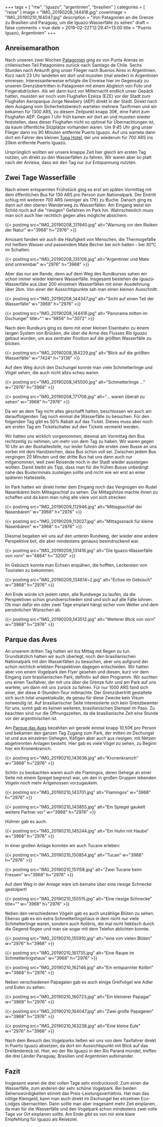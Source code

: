 +++
tags = [
    "rtw",
    "iguazu",
    "argentinien",
    "brasilien"
    ]
categories = [
    "reise"
]
image = "IMG_20190208_144418.jpg"
coverimage = "IMG_20190210_164047.jpg"
description = "Von Patagonien an die Grenze zu Brasilien und Paraguay, um die Iguazú-Wasserfälle zu sehen"
draft = false
comments = true
date = 2019-02-22T12:29:41+13:00
title = "Puerto Iguazú, Argentinien"
+++

## Anreisemarathon

Nach unseren zwei Wochen [Patagonien](/tags/patagonien/) ging es von Punta Arenas im chilenischen Teil Patagoniens zurück nach Santiago de Chile. Sechs Stunden nach Ankunft ging unser Flieger nach Buenos Aires in Argentinien. Kurz nach 23 Uhr landeten wir dort und mussten (mal wieder) in Argentinien einreisen. Interessanterweise erfolgte die Einreise hier im Gegensatz zu unseren Grenzübertritten in Patagonien mit einem Abgleich von Foto und Fingerabdrücken. Als wir dann kurz vor Mitternacht endlich unser Gepäck hatten, mussten wir noch vom Flughafen Ezeiza (EZE) vor der Stadt zum Flughafen Aeroparque Jorge Newbery (AEP) direkt in der Stadt. Direkt nach dem Ausgang vom Sicherheitsbereich warteten mehrere Taxifirmen und wir bekamen für 1300 ARS, zu diesem Zeitpunkt knapp 30€, eine Fahrt zum Flughafen AEP. Gegen 1 Uhr früh kamen wir dort an und mussten wieder feststellen, dass dieser Flughafen nicht so optimal für Übernachtungen ist, da kaum öffentliche Sitzplätze vorhanden waren. Um 9:45 Uhr ging unser Flieger dann ins 90 Minuten entfernte Puerto Iguazú. Auf uns wartete dann dort ein Fahrer des kleinen [Tupa Hotel](https://goo.gl/maps/wa6RCoAu7MC2), der uns wiederum für 700 ARS ins 20km entfernte Puerto Iguazú. 

Ursprünglich wollten wir unsere knappe Zeit hier gleich am ersten Tag nutzen, um direkt zu den Wasserfällen zu fahren. Wir waren aber so platt nach der Anreise, dass wir den Tag nur zur Entspannung nutzten.

## Zwei Tage Wasserfälle

Nach einem entspannten Frühstück ging es erst am späten Vormittag mit dem öffentlichen Bus für 130 ARS pro Person zum Nationalpark. Der Eintritt schlug mit weiteren 700 ARS (weniger als 17€) zu Buche. Danach ging es dann auf den oberen Wanderweg zu Wasserfällen. Am Eingang weist ein Schild noch auf die "riesigen" Gefahren im Park hin. Wahrscheinlich muss man sich auch hier rechtlich gegen alles mögliche absichern.

{{< postimg src="IMG_20190208_131940.jpg" alt="Warnung vor den Risiken der Natur" w="3968" h="2976" >}}

Amüsant fanden wir auch die Häufigkeit von Menschen, die Thermogefäße mit heißem Wasser und passendem Mate Becher bei sich hatten - bei 30°C im Schatten.

{{< postimg src="IMG_20190208_135106.jpg" alt="Argentinier und Mate sind untrennbar" w="2976" h="3968" >}}

Aber das nur am Rande, denn auf dem Weg des Rundkurses sahen wir schon immer wieder kleinere Wasserfälle. Insgesamt bestehen die Iguazú-Wasserfälle aus über 200 einzelnen Wasserfällen mit einer Ausdehnung über 2km. Von einer der Aussichtspunkte sah man einen _kleinen_ Ausschnitt:

{{< postimg src="IMG_20190208_144347.jpg" alt="Sicht auf einen Teil der Wasserfälle" w="3968" h="2976" >}}

{{< postimg src="IMG_20190208_144418.jpg" alt="Panorama mitten im Dschungel" title="" w="9856" h="3072" >}}

Nach dem Rundkurs ging es dann mit einer kleinen Eisenbahn zu einem langen System von Brücken, die über die Arme des Flusses _Río Iguazú_ gebaut wurden, um aus zentraler Position auf die größten Wasserfälle zu blicken.

{{< postimg src="IMG_20190208_164229.jpg" alt="Blick auf die größten Wasserfälle" w="7424" h="3136" >}}

Auf dem Weg durch den Dschungel konnte man viele Schmetterlinge und Vögel sehen, die auch nicht allzu scheu waren.

{{< postimg src="IMG_20190208_145500.jpg" alt="Schmetterlinge ..." w="2976" h="3968" >}}

{{< postimg src="IMG_20190208_171708.jpg" alt="... waren überall zu sehen" w="3968" h="2976" >}}

Da wir an dem Tag nicht alles geschafft hatten, beschlossen wir auch am darauffolgenden Tag noch einmal die Wasserfälle zu besuchen. Für den folgenden Tag gibt es 50% Rabatt auf das Ticket. Dieses muss aber noch am ersten Tag am Ticketschalter auf den Tickets vermerkt werden.

Wir hatten uns wirklich vorgenommen, diesmal am Vormittag den Bus rechtzeitig zu nehmen, um mehr von dem Tag zu haben. Wir waren gegen 10 Uhr an der Bushaltestelle, nur leider fuhren die ersten zwei Busse an uns vorbei mit dem Handzeichen, dass Bus schon voll sei. Zwischen jedem Bus vergingen 20 Minuten und der dritte Bus hat uns dann auch nur mitgenommen, weil zwei Reisende noch in der Stadt wieder aussteigen wollten. Damit bleibt als Tipp, dass man für die frühen Busse unbedingt nahe des Busterminals zusteigen sollte und nicht wie wir erst an einer späteren Haltestelle.

Im Park hatten wir direkt hinter dem Eingang noch das Vergnügen ein Rudel Nasenbären beim Mittagsschlaf zu sehen. Die Mittagshitze machte ihnen zu schaffen und da kann man ruhig alle viere von sich strecken:

{{< postimg src="IMG_20190209_112946.jpg" alt="Mittagsschlaf der Nasenbären" w="3968" h="2976" >}}

{{< postimg src="IMG_20190209_113027.jpg" alt="Mittagssnack für kleine Nasenbären" w="3968" h="2976" >}}

Diesmal begaben wir uns auf den unteren Rundweg, der wieder eine andere Perspektive bot, die aber mindestens genauso beeindruckend war. 

{{< postimg src="IMG_20190209_131416.jpg" alt="Die Iguazú-Wasserfälle von vorn" w="4864" h="3200" >}}

Im Gebüsch konnte man Echsen erspähen, die hofften, Leckereien von Touristen zu bekommen.

{{< postimg src="IMG_20190209_134614~2.jpg" alt="Echse im Gebüsch" w="3968" h="2976" >}}

Am Ende würde ich jedem raten, alle Rundwege zu laufen, da die Perspektiven schon grundverschieden sind und sich auf alle Fälle lohnen. Ob man dafür ein oder zwei Tage einplant hängt sicher vom Wetter und dem persönlichen Wünschen ab.

{{< postimg src="IMG_20190209_143512.jpg" alt="Weiterer Blick von vorn" w="3968" h="2976" >}}

## Parque das Aves

An unserem dritten Tag hatten wir bis Mittag mit Regen zu tun. Grundsätzlich hatten wir auch überlegt, noch den brasilianischen Nationalpark mit den Wasserfällen zu besuchen, aber uns aufgrund der schon reichlich erlebten Perspektiven dagegen entschieden. Wir hatten aber von einem Vogelpark den Flyer gesehen und diesen, kurz vor dem Eingang zum brasilianischen Park, definitiv auf dem Programm. Wir suchten uns einen Taxifahrer, der mit uns über die Grenze fuhr und am Park auf uns wartete, um dann mit uns zurück zu fahren. Für nur 1000 ARS fand sich einer, der diese 4-Stunden-Tour mitmachte. Der Grenzübertritt gestaltete sich auch total unspektakulär, da genau für diese Zwecke kein Visum notwendig ist. Auf brasilianischer Seite interessierte sich kein Grenzbeamter für uns, somit gab es keinen weiteren, brasilianischen Stempel im Pass. Zu beachten sind nur die Öffnungszeiten, da die brasilianische Zeit eine Stunde vor der argentinischen ist.

Am [Parque das Aves](https://goo.gl/maps/Z6peqcQqFBL2) bezahlten wir gerade einmal knapp 10,50€ pro Person und bekamen den ganzen Tag Zugang zum Park, der mitten im Dschungel ist und aus einzelnen Gehegen, Käfigen aber auch aus riesigen, mit Netzen abgetrennten Anlagen besteht. Hier gab es viele Vögel zu sehen, zu Beginn hier ein Kronenkranich:

{{< postimg src="IMG_20190210_143636.jpg" alt="Kronenkranich" w="3968" h="2976" >}}

Schön zu beobachten waren auch die Flamingos, deren Gehege an einer Seite mit einem Spiegel begrenzt war, um den in großen Gruppen lebenden Vögeln noch mehr Artgenossen vorzugaukeln.

{{< postimg src="IMG_20190210_143701.jpg" alt="Flamingos" w="3968" h="2976" >}}

{{< postimg src="IMG_20190210_143855.jpg" alt="Ein Spiegel gaukelt weitere Partner vor" w="3968" h="2976" >}}

Hühner gab es auch.

{{< postimg src="IMG_20190210_145244.jpg" alt="Ein Huhn mit Haube" w="3968" h="2976" >}}

In einer großen Anlage konnten wir auch Tucane erleben:

{{< postimg src="IMG_20190210_150854.jpg" alt="Tucan" w="3968" h="2976" >}}

{{< postimg src="IMG_20190210_151158.jpg" alt="Zwei Tucane beim Fressen" w="3968" h="2976" >}}

Auf dem Weg in der Anlage wäre ich beinahe über eine riesige Schnecke gestolpert!

{{< postimg src="IMG_20190210_155515.jpg" alt="Eine riesige Schnecke" title="" w="3968" h="2976" >}}

Neben den verschiedenen Vögeln gab es auch unzählige Blüten zu sehen. Ebenso gab es ein extra Schmetterlingshaus in dem nicht nur viele Schmetterlinge waren, sondern auch Kolibris, die mal nicht hektisch durch die Gegend flogen und man sie sogar mit dem Telefon ablichten konnte.

{{< postimg src="IMG_20190210_155910.jpg" alt="eine von vielen Blüten" w="2976" h="3968" >}}

{{< postimg src="IMG_20190210_161735.jpg" alt="Eine Raupe im Schmetterlingshaus" w="3968" h="2976" >}}

{{< postimg src="IMG_20190210_162146.jpg" alt="Ein entspannter Kolibri" w="3968" h="2976" >}}

Neben verschiedenen Papagaien gab es auch einige Greifvögel wie Adler und Eulen zu sehen.

{{< postimg src="IMG_20190210_160723.jpg" alt="Ein kleinerer Papagai" w="3968" h="2976" >}}

{{< postimg src="IMG_20190210_164047.jpg" alt="Zwei große Papageien" w="3968" h="2976" >}}

{{< postimg src="IMG_20190210_163238.jpg" alt="Eine kleine Eule" w="2976" h="3968" >}}

Nach dem Besuch des Vogelparks ließen wir uns von dem Taxifahrer direkt in Puerto Iguazú absetzen, da dort ein Aussichtspunkt mit Blick auf das Dreiländereck ist. Hier, wo der Río Iguazú in den Río Paraná mündet, treffen die drei Länder Paraguay, Brasilien und Argentinien aufeinander.

## Fazit

Insgesamt waren die drei vollen Tage sehr eindrucksvoll. Zum einen die Wasserfälle, zum anderen der sehr schöne Vogelpark. Bei beiden Sehenswürdigkeiten stimmt das Preis-Leistungsverhältnis. Hat man das nötige Kleingeld, kann man auch direkt im Dschungel bei einzelnen Eco-Lodges übernachten. Dann sollte man aber insgesamt mehr Zeit einplanen, da man für die Wasserfälle und den Vogelpark schon mindestens zwei volle Tage vor Ort einplanen sollte. Am Ende gibt es von mir eine klare Empfehlung für Iguazú als Reiseziel.